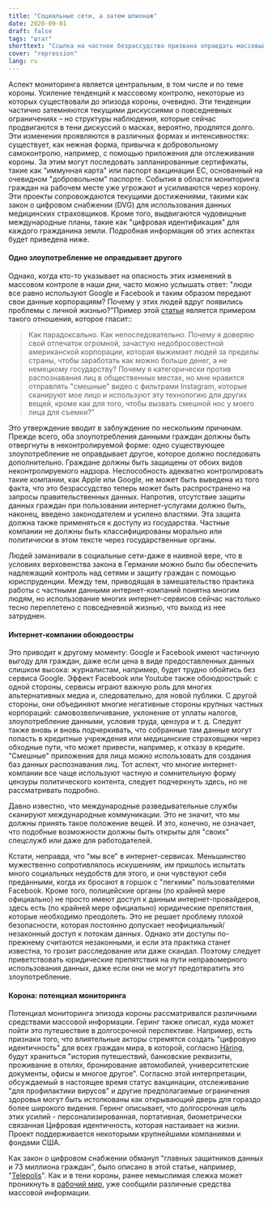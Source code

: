```yaml
---
title: "Социальные сети, а затем шпионаж"
date: 2020-09-01
draft: false
tags: "штат"
shorttext: "Ссылка на частное безрассудство призвана оправдать массовый доступ к данным граждан. Это должно быть отвергнуто."
cover: "repression"
lang: ru
---
```


Аспект мониторинга является центральным, в том числе и по теме короны. Усиление тенденций к массовому контролю, некоторые из которых существовали до эпизода короны, очевидно. Эти тенденции частично затемняются текущими дискуссиями о повседневных ограничениях – но структуры наблюдения, которые сейчас продвигаются в тени дискуссий о масках, вероятно, продлятся долго. Эти изменения проявляются в различных формах и интенсивностях: существует, как нежная форма, привычка к добровольному самоконтролю, например, с помощью приложения для отслеживания короны. За этим могут последовать запланированные сертификаты, такие как "иммунная карта" или паспорт вакцинации ЕС, основанный на очевидном "добровольном" паспорте. События в области мониторинга граждан на рабочем месте уже угрожают и усиливаются через корону. Эти проекты сопровождаются текущими достижениями, такими как закон о цифровом снабжении (DVG) для использования данных медицинских страховщиков. Кроме того, выдвигаются чудовищные международные планы, такие как "цифровая идентификация" для каждого гражданина земли. Подробная информация об этих аспектах будет приведена ниже.

#### Одно злоупотребление не оправдывает другого

Однако, когда кто-то указывает на опасность этих изменений в массовом контроле в наши дни, часто можно услышать ответ: "люди все равно используют Google и Facebook и таким образом передают свои данные корпорациям? Почему у этих людей вдруг появились проблемы с личной жизнью?"Пример этой [статьи](https://www.jetzt.de/politik/warum-vertraue-ich-apple-meine-daten-an-aber-nicht-meiner-regierung "Warum vertraue ich Apple meine Daten an, aber nicht meiner Regierung?") является примером такого отношения, которое гласит::

> Как парадоксально. Как непоследовательно. Почему я доверяю свой отпечаток огромной, зачастую недобросовестной американской корпорации, которая выжимает людей за пределы страны, чтобы заработать как можно больше денег, а не немецкому государству? Почему я категорически против распознавания лиц в общественных местах, но мне нравится отправлять "смешные" видео с фильтрами Instagram, которые сканируют мое лицо и используют эту технологию для других вещей, кроме как для того, чтобы вызвать смешной нос у моего лица для съемки?"

Это утверждение вводит в заблуждение по нескольким причинам. Прежде всего, оба злоупотребления данными граждан должны быть отвергнуты в неконтролируемой форме: одно существующее злоупотребление не оправдывает другое, которое должно последовать дополнительно. Граждане должны быть защищены от обоих видов неконтролируемого надзора. Неспособность адекватно контролировать такие компании, как Apple или Google, не может быть выведена из того факта, что это безрассудство теперь может быть распространено на запросы правительственных данных. Напротив, отсутствие защиты данных граждан при пользовании интернет-услугами должно быть, наконец, введено законодателем и усилено властями. Эта защита должна также применяться к доступу из государства. Частные компании не должны быть классифицированы морально или политически в этом тексте через государственные органы.

Людей заманивали в социальные сети-даже в наивной вере, что в условиях верховенства закона в Германии можно было бы обеспечить надлежащий контроль над сетями и защиту граждан с помощью юриспруденции. Между тем, приводящая в замешательство практика работы с частными данными интернет-компаний понятна многим людям, но использование многих интернет-сервисов сейчас настолько тесно переплетено с повседневной жизнью, что выход из нее затруднен.

#### Интернет-компании обоюдоостры

Это приводит к другому моменту: Google и Facebook имеют частичную выгоду для граждан, даже если цена в виде предоставленных данных слишком высока: журналистам, например, будет трудно обойтись без сервиса Google. Эффект Facebook или Youtube также обоюдоострый: с одной стороны, сервисы играют важную роль для многих альтернативных медиа и, следовательно, для новой публики. С другой стороны, они объединяют многие негативные стороны крупных частных корпораций: самовозвеличивание, уклонение от уплаты налогов, злоупотребление данными, условия труда, цензура и т. д. Следует также вновь и вновь подчеркивать, что собранные там данные могут попасть в кредитные учреждения или медицинские страховщики через обходные пути, что может привести, например, к отказу в кредите. "Смешные" приложения для лица можно использовать для создания баз данных распознавания лиц. Тот аспект, что многие интернет-компании все чаще используют частную и сомнительную форму цензуры политического контента, следует подчеркнуть здесь, но не рассматривать подробно.

Давно известно, что международные разведывательные службы сканируют международные коммуникации. Это не значит, что мы должны принять такое положение вещей. И это, конечно, не означает, что подобные возможности должны быть открыты для "своих" спецслужб или даже для работодателей.

Кстати, неправда, что "мы все" в интернет-сервисах. Меньшинство мужественно сопротивлялось искушениям, им пришлось испытать много социальных неудобств для этого, и они чувствуют себя преданными, когда их бросают в горшок с "легкими" пользователями Facebook. Кроме того, полицейские органы (по крайней мере официально) не просто имеют доступ к данным интернет-провайдеров, здесь есть (по крайней мере официально) юридические препятствия, которые необходимо преодолеть. Это не решает проблему плохой безопасности, которая постоянно допускает неофициальный/незаконный доступ к потокам данных. Однако эти доступы по-прежнему считаются незаконными, и если эта практика станет известна, то грозит расследование или даже скандал. Поэтому следует приветствовать юридические препятствия на пути неправомерного использования данных, даже если они не могут предотвратить это злоупотребление.

#### Корона: потенциал мониторинга

Потенциал мониторинга эпизода короны рассматривался различными средствами массовой информации. Геринг также описал, куда может пойти это путешествие в долгосрочной перспективе. Например, есть признаки того, что влиятельные акторы стремятся создать "цифровую идентичность" для всех граждан мира, в которой, согласно [Häring](https://norberthaering.de/die-regenten-der-welt/known-traveller-2/ "Die totalitäre Horrorvision des Weltwirtschaftsforums wird wahr gemacht"), будут храниться "история путешествий, банковские реквизиты, проживание в отелях, бронирование автомобилей, университетские документы, офисы и многое другое". Согласно этой интерпретации, обсуждаемый в настоящее время статус вакцинации, отслеживание "для профилактики вирусов" и другие предполагаемые ограничения здоровья могут быть истолкованы как открывающий дверь для гораздо более широкого видения. Геринг описывает, что долгосрочная цель этих усилий - персонализированная, портативная, биометрически связанная Цифровая идентичность, которая настаивает на жизни. Проект поддерживается некоторыми крупнейшими компаниями и фондами США.

Как закон о цифровом снабжении обманул "главных защитников данных и 73 миллиона граждан", было описано в этой статье, например, "[Telepolis](https://www.heise.de/tp/features/Oberster-Datenschuetzer-und-73-Mio-Buerger-ausgetrickst-4863346.html "Oberster Datenschützer und 73 Mio. Bürger ausgetrickst")". Как и в тени короны, ранее немыслимая слежка может проникнуть в [рабочий мир](https://www.arbeit-und-arbeitsrecht.de/fachmagazin/fachartikel/mitarbeiterueberwachung-krisenzeiten.html "Mitarbeiterüberwachung in Krisenzeiten"), уже сообщили различные средства массовой информации.
